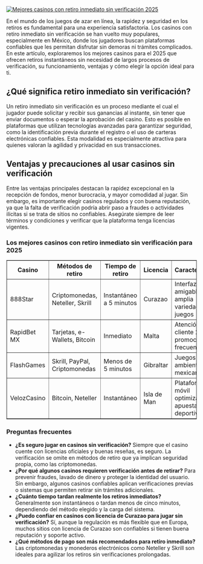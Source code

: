 [![Mejores casinos con retiro inmediato sin verificación 2025](https://123-caf.pages.dev/gitsignup.png)](https://vrmoo.ru/Bt82HjjY)

<p>En el mundo de los juegos de azar en línea, la rapidez y seguridad en los retiros es fundamental para una experiencia satisfactoria. Los casinos con retiro inmediato sin verificación se han vuelto muy populares, especialmente en México, donde los jugadores buscan plataformas confiables que les permitan disfrutar sin demoras ni trámites complicados. En este artículo, exploraremos los mejores casinos para el 2025 que ofrecen retiros instantáneos sin necesidad de largos procesos de verificación, su funcionamiento, ventajas y cómo elegir la opción ideal para ti.</p>  <h2>¿Qué significa retiro inmediato sin verificación?</h2> <p>Un retiro inmediato sin verificación es un proceso mediante el cual el jugador puede solicitar y recibir sus ganancias al instante, sin tener que enviar documentos o esperar la aprobación del casino. Esto es posible en plataformas que utilizan tecnologías avanzadas para garantizar seguridad, como la identificación previa durante el registro o el uso de carteras electrónicas confiables. Esta modalidad es especialmente atractiva para quienes valoran la agilidad y privacidad en sus transacciones.</p>  <h2>Ventajas y precauciones al usar casinos sin verificación</h2> <p>Entre las ventajas principales destacan la rapidez excepcional en la recepción de fondos, menor burocracia, y mayor comodidad al jugar. Sin embargo, es importante elegir casinos regulados y con buena reputación, ya que la falta de verificación podría abrir paso a fraudes o actividades ilícitas si se trata de sitios no confiables. Asegúrate siempre de leer términos y condiciones y verificar que la plataforma tenga licencias vigentes.</p>  <h3>Los mejores casinos con retiro inmediato sin verificación para 2025</h3> <table border="1" cellpadding="8" cellspacing="0">   <thead>     <tr>       <th>Casino</th>       <th>Métodos de retiro</th>       <th>Tiempo de retiro</th>       <th>Licencia</th>       <th>Características</th>     </tr>   </thead>   <tbody>     <tr>       <td>888Star</td>       <td>Criptomonedas, Neteller, Skrill</td>       <td>Instantáneo a 5 minutos</td>       <td>Curazao</td>       <td>Interfaz amigable, amplia variedad de juegos</td>     </tr>     <tr>       <td>RapidBet MX</td>       <td>Tarjetas, e-Wallets, Bitcoin</td>       <td>Inmediato</td>       <td>Malta</td>       <td>Atención al cliente 24/7, promociones frecuentes</td>     </tr>     <tr>       <td>FlashGames</td>       <td>Skrill, PayPal, Criptomonedas</td>       <td>Menos de 5 minutos</td>       <td>Gibraltar</td>       <td>Juegos en vivo, ambiente mexicano</td>     </tr>     <tr>       <td>VelozCasino</td>       <td>Bitcoin, Neteller</td>       <td>Instantáneo</td>       <td>Isla de Man</td>       <td>Plataforma móvil optimizada, apuestas deportivas</td>     </tr>   </tbody> </table>  <h3>Preguntas frecuentes</h3> <ul>   <li><strong>¿Es seguro jugar en casinos sin verificación?</strong> Siempre que el casino cuente con licencias oficiales y buenas reseñas, es seguro. La verificación se omite en métodos de retiro que ya implican seguridad propia, como las criptomonedas.</li>   <li><strong>¿Por qué algunos casinos requieren verificación antes de retirar?</strong> Para prevenir fraudes, lavado de dinero y proteger la identidad del usuario. Sin embargo, algunos casinos confiables aplican verificaciones previas o sistemas que permiten retirar sin trámites adicionales.</li>   <li><strong>¿Cuánto tiempo tardan realmente los retiros inmediatos?</strong> Generalmente son instantáneos o tardan menos de cinco minutos, dependiendo del método elegido y la carga del sistema.</li>   <li><strong>¿Puedo confiar en casinos con licencia de Curazao para jugar sin verificación?</strong> Sí, aunque la regulación es más flexible que en Europa, muchos sitios con licencia de Curazao son confiables si tienen buena reputación y soporte activo.</li>   <li><strong>¿Qué métodos de pago son más recomendados para retiro inmediato?</strong> Las criptomonedas y monederos electrónicos como Neteller y Skrill son ideales para agilizar los retiros sin verificaciones prolongadas.</li> </ul>